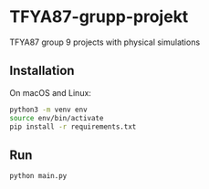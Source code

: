 # TFYA87-grupp-projekt

TFYA87 group 9 projects with physical simulations


## Installation 
On macOS and Linux:
```bash
python3 -m venv env
source env/bin/activate
pip install -r requirements.txt
```

## Run 
```bash
python main.py
```